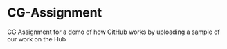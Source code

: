# CG-Assignment
CG Assignment for a demo of how GitHub works by uploading a sample of our work on the Hub

